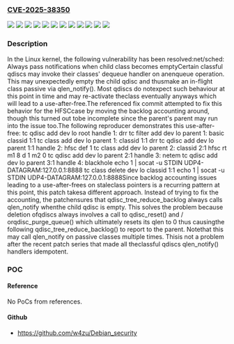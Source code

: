 ### [CVE-2025-38350](https://cve.mitre.org/cgi-bin/cvename.cgi?name=CVE-2025-38350)
![](https://img.shields.io/static/v1?label=Product&message=Linux&color=blue)
![](https://img.shields.io/static/v1?label=Version&message=&color=brightgreen)
![](https://img.shields.io/static/v1?label=Version&message=1034e3310752e8675e313f7271b348914008719a%20&color=brightgreen)
![](https://img.shields.io/static/v1?label=Version&message=3f3a22eebbc32b4fa8ce9c1d5f9db214b45b9335%20&color=brightgreen)
![](https://img.shields.io/static/v1?label=Version&message=3f981138109f63232a5fb7165938d4c945cc1b9d%20&color=brightgreen)
![](https://img.shields.io/static/v1?label=Version&message=49b21795b8e5654a7df3d910a12e1060da4c04cf%20&color=brightgreen)
![](https://img.shields.io/static/v1?label=Version&message=6.15%20&color=brightgreen)
![](https://img.shields.io/static/v1?label=Version&message=89c301e929a0db14ebd94b4d97764ce1d6981653%20&color=brightgreen)
![](https://img.shields.io/static/v1?label=Version&message=93c276942e75de0e5bc91576300d292e968f5a02%20&color=brightgreen)
![](https://img.shields.io/static/v1?label=Version&message=f1dde3eb17dc1b8bd07aed00004b1e05fc87a3d4%20&color=brightgreen)
![](https://img.shields.io/static/v1?label=Version&message=f9f593e34d2fb67644372c8f7b033bdc622ad228%20&color=brightgreen)
![](https://img.shields.io/static/v1?label=Vulnerability&message=n%2Fa&color=blue)

### Description

In the Linux kernel, the following vulnerability has been resolved:net/sched: Always pass notifications when child class becomes emptyCertain classful qdiscs may invoke their classes' dequeue handler on anenqueue operation. This may unexpectedly empty the child qdisc and thusmake an in-flight class passive via qlen_notify(). Most qdiscs do notexpect such behaviour at this point in time and may re-activate theclass eventually anyways which will lead to a use-after-free.The referenced fix commit attempted to fix this behavior for the HFSCcase by moving the backlog accounting around, though this turned out tobe incomplete since the parent's parent may run into the issue too.The following reproducer demonstrates this use-after-free:    tc qdisc add dev lo root handle 1: drr    tc filter add dev lo parent 1: basic classid 1:1    tc class add dev lo parent 1: classid 1:1 drr    tc qdisc add dev lo parent 1:1 handle 2: hfsc def 1    tc class add dev lo parent 2: classid 2:1 hfsc rt m1 8 d 1 m2 0    tc qdisc add dev lo parent 2:1 handle 3: netem    tc qdisc add dev lo parent 3:1 handle 4: blackhole    echo 1 | socat -u STDIN UDP4-DATAGRAM:127.0.0.1:8888    tc class delete dev lo classid 1:1    echo 1 | socat -u STDIN UDP4-DATAGRAM:127.0.0.1:8888Since backlog accounting issues leading to a use-after-frees on staleclass pointers is a recurring pattern at this point, this patch takesa different approach. Instead of trying to fix the accounting, the patchensures that qdisc_tree_reduce_backlog always calls qlen_notify whenthe child qdisc is empty. This solves the problem because deletion ofqdiscs always involves a call to qdisc_reset() and / orqdisc_purge_queue() which ultimately resets its qlen to 0 thus causingthe following qdisc_tree_reduce_backlog() to report to the parent. Notethat this may call qlen_notify on passive classes multiple times. Thisis not a problem after the recent patch series that made all theclassful qdiscs qlen_notify() handlers idempotent.

### POC

#### Reference
No PoCs from references.

#### Github
- https://github.com/w4zu/Debian_security

